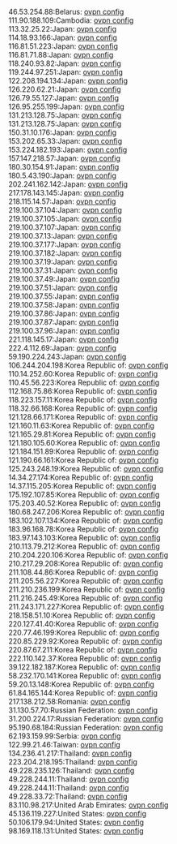 46.53.254.88:Belarus: [ovpn config](vpn/46_53_254_88.ovpn)  
111.90.188.109:Cambodia: [ovpn config](vpn/111_90_188_109.ovpn)  
113.32.25.22:Japan: [ovpn config](vpn/113_32_25_22.ovpn)  
114.18.93.166:Japan: [ovpn config](vpn/114_18_93_166.ovpn)  
116.81.51.223:Japan: [ovpn config](vpn/116_81_51_223.ovpn)  
116.81.71.88:Japan: [ovpn config](vpn/116_81_71_88.ovpn)  
118.240.93.82:Japan: [ovpn config](vpn/118_240_93_82.ovpn)  
119.244.97.251:Japan: [ovpn config](vpn/119_244_97_251.ovpn)  
122.208.194.134:Japan: [ovpn config](vpn/122_208_194_134.ovpn)  
126.220.62.21:Japan: [ovpn config](vpn/126_220_62_21.ovpn)  
126.79.55.127:Japan: [ovpn config](vpn/126_79_55_127.ovpn)  
126.95.255.199:Japan: [ovpn config](vpn/126_95_255_199.ovpn)  
131.213.128.75:Japan: [ovpn config](vpn/131_213_128_75.ovpn)  
131.213.128.75:Japan: [ovpn config](vpn/131_213_128_75.ovpn)  
150.31.10.176:Japan: [ovpn config](vpn/150_31_10_176.ovpn)  
153.202.65.33:Japan: [ovpn config](vpn/153_202_65_33.ovpn)  
153.224.182.193:Japan: [ovpn config](vpn/153_224_182_193.ovpn)  
157.147.218.57:Japan: [ovpn config](vpn/157_147_218_57.ovpn)  
180.30.154.91:Japan: [ovpn config](vpn/180_30_154_91.ovpn)  
180.5.43.190:Japan: [ovpn config](vpn/180_5_43_190.ovpn)  
202.241.162.142:Japan: [ovpn config](vpn/202_241_162_142.ovpn)  
217.178.143.145:Japan: [ovpn config](vpn/217_178_143_145.ovpn)  
218.115.14.57:Japan: [ovpn config](vpn/218_115_14_57.ovpn)  
219.100.37.104:Japan: [ovpn config](vpn/219_100_37_104.ovpn)  
219.100.37.105:Japan: [ovpn config](vpn/219_100_37_105.ovpn)  
219.100.37.107:Japan: [ovpn config](vpn/219_100_37_107.ovpn)  
219.100.37.13:Japan: [ovpn config](vpn/219_100_37_13.ovpn)  
219.100.37.177:Japan: [ovpn config](vpn/219_100_37_177.ovpn)  
219.100.37.182:Japan: [ovpn config](vpn/219_100_37_182.ovpn)  
219.100.37.19:Japan: [ovpn config](vpn/219_100_37_19.ovpn)  
219.100.37.31:Japan: [ovpn config](vpn/219_100_37_31.ovpn)  
219.100.37.49:Japan: [ovpn config](vpn/219_100_37_49.ovpn)  
219.100.37.51:Japan: [ovpn config](vpn/219_100_37_51.ovpn)  
219.100.37.55:Japan: [ovpn config](vpn/219_100_37_55.ovpn)  
219.100.37.58:Japan: [ovpn config](vpn/219_100_37_58.ovpn)  
219.100.37.86:Japan: [ovpn config](vpn/219_100_37_86.ovpn)  
219.100.37.87:Japan: [ovpn config](vpn/219_100_37_87.ovpn)  
219.100.37.96:Japan: [ovpn config](vpn/219_100_37_96.ovpn)  
221.118.145.17:Japan: [ovpn config](vpn/221_118_145_17.ovpn)  
222.4.112.69:Japan: [ovpn config](vpn/222_4_112_69.ovpn)  
59.190.224.243:Japan: [ovpn config](vpn/59_190_224_243.ovpn)  
106.244.204.198:Korea Republic of: [ovpn config](vpn/106_244_204_198.ovpn)  
110.14.252.60:Korea Republic of: [ovpn config](vpn/110_14_252_60.ovpn)  
110.45.56.223:Korea Republic of: [ovpn config](vpn/110_45_56_223.ovpn)  
112.168.75.86:Korea Republic of: [ovpn config](vpn/112_168_75_86.ovpn)  
118.223.157.11:Korea Republic of: [ovpn config](vpn/118_223_157_11.ovpn)  
118.32.66.168:Korea Republic of: [ovpn config](vpn/118_32_66_168.ovpn)  
121.128.66.171:Korea Republic of: [ovpn config](vpn/121_128_66_171.ovpn)  
121.160.11.63:Korea Republic of: [ovpn config](vpn/121_160_11_63.ovpn)  
121.165.29.81:Korea Republic of: [ovpn config](vpn/121_165_29_81.ovpn)  
121.180.105.60:Korea Republic of: [ovpn config](vpn/121_180_105_60.ovpn)  
121.184.151.89:Korea Republic of: [ovpn config](vpn/121_184_151_89.ovpn)  
121.190.66.161:Korea Republic of: [ovpn config](vpn/121_190_66_161.ovpn)  
125.243.248.19:Korea Republic of: [ovpn config](vpn/125_243_248_19.ovpn)  
14.34.27.174:Korea Republic of: [ovpn config](vpn/14_34_27_174.ovpn)  
14.37.115.205:Korea Republic of: [ovpn config](vpn/14_37_115_205.ovpn)  
175.192.107.85:Korea Republic of: [ovpn config](vpn/175_192_107_85.ovpn)  
175.203.40.52:Korea Republic of: [ovpn config](vpn/175_203_40_52.ovpn)  
180.68.247.206:Korea Republic of: [ovpn config](vpn/180_68_247_206.ovpn)  
183.102.107.134:Korea Republic of: [ovpn config](vpn/183_102_107_134.ovpn)  
183.96.168.78:Korea Republic of: [ovpn config](vpn/183_96_168_78.ovpn)  
183.97.143.103:Korea Republic of: [ovpn config](vpn/183_97_143_103.ovpn)  
210.113.79.212:Korea Republic of: [ovpn config](vpn/210_113_79_212.ovpn)  
210.204.220.106:Korea Republic of: [ovpn config](vpn/210_204_220_106.ovpn)  
210.217.29.208:Korea Republic of: [ovpn config](vpn/210_217_29_208.ovpn)  
211.108.44.86:Korea Republic of: [ovpn config](vpn/211_108_44_86.ovpn)  
211.205.56.227:Korea Republic of: [ovpn config](vpn/211_205_56_227.ovpn)  
211.210.236.199:Korea Republic of: [ovpn config](vpn/211_210_236_199.ovpn)  
211.216.245.49:Korea Republic of: [ovpn config](vpn/211_216_245_49.ovpn)  
211.243.171.227:Korea Republic of: [ovpn config](vpn/211_243_171_227.ovpn)  
218.158.51.10:Korea Republic of: [ovpn config](vpn/218_158_51_10.ovpn)  
220.127.41.40:Korea Republic of: [ovpn config](vpn/220_127_41_40.ovpn)  
220.77.46.199:Korea Republic of: [ovpn config](vpn/220_77_46_199.ovpn)  
220.85.229.92:Korea Republic of: [ovpn config](vpn/220_85_229_92.ovpn)  
220.87.67.211:Korea Republic of: [ovpn config](vpn/220_87_67_211.ovpn)  
222.110.142.37:Korea Republic of: [ovpn config](vpn/222_110_142_37.ovpn)  
39.122.182.187:Korea Republic of: [ovpn config](vpn/39_122_182_187.ovpn)  
58.232.170.141:Korea Republic of: [ovpn config](vpn/58_232_170_141.ovpn)  
59.20.13.148:Korea Republic of: [ovpn config](vpn/59_20_13_148.ovpn)  
61.84.165.144:Korea Republic of: [ovpn config](vpn/61_84_165_144.ovpn)  
217.138.212.58:Romania: [ovpn config](vpn/217_138_212_58.ovpn)  
31.130.57.70:Russian Federation: [ovpn config](vpn/31_130_57_70.ovpn)  
31.200.224.17:Russian Federation: [ovpn config](vpn/31_200_224_17.ovpn)  
95.190.68.184:Russian Federation: [ovpn config](vpn/95_190_68_184.ovpn)  
62.193.159.99:Serbia: [ovpn config](vpn/62_193_159_99.ovpn)  
122.99.21.46:Taiwan: [ovpn config](vpn/122_99_21_46.ovpn)  
134.236.41.217:Thailand: [ovpn config](vpn/134_236_41_217.ovpn)  
223.204.218.195:Thailand: [ovpn config](vpn/223_204_218_195.ovpn)  
49.228.235.126:Thailand: [ovpn config](vpn/49_228_235_126.ovpn)  
49.228.244.11:Thailand: [ovpn config](vpn/49_228_244_11.ovpn)  
49.228.244.11:Thailand: [ovpn config](vpn/49_228_244_11.ovpn)  
49.228.33.72:Thailand: [ovpn config](vpn/49_228_33_72.ovpn)  
83.110.98.217:United Arab Emirates: [ovpn config](vpn/83_110_98_217.ovpn)  
45.136.119.227:United States: [ovpn config](vpn/45_136_119_227.ovpn)  
50.106.179.94:United States: [ovpn config](vpn/50_106_179_94.ovpn)  
98.169.118.131:United States: [ovpn config](vpn/98_169_118_131.ovpn)  
